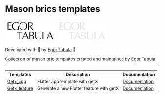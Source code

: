 # Mason brics templates

[![Egor Tabula][logo_white]][egor_tabula_white_link]
[![Egor Tabula][logo_black]][egor_tabula_dark_link]

Developed with 💙 by [Egor Tabula][egor_tabula_link] 🦄

Collection of [mason bric][bricshub] templates created and maintained by [Egor Tabula][repositories].

---

| Templates                    | Description                              | Documentation                      |
| ---------------------------- | ---------------------------------------- | ---------------------------------- |
| [Getx_app][getx_app]         | Flutter app template with getX           | [Documentation][getx_app_docs]     |
| [Getx_feature][getx_feature] | Generate a new Flutter feature with getX | [Documentation][getx_feature_docs] |



<!--- Egor Tabula --->
[egor_tabula_link]: https://egortabula.dev
[egor_tabula_dark_link]: https://egortabula.dev#gh-dark-mode-only
[egor_tabula_white_link]: https://egortabula.dev#gh-light-mode-only
[logo_black]: https://raw.githubusercontent.com/egortabula/egortabula/main/logos/egortabula_logo_black_small.png#gh-light-mode-only
[logo_white]: https://raw.githubusercontent.com/egortabula/egortabula/main/logos/egortabula_logo_white_small.png#gh-dark-mode-only
[repositories]: https://github.com/egortabula?tab=repositories


<!--- Mason links --->
[bricshub]: https://brickhub.dev

<!--- Getx_app --->
[getx_app]: https://github.com/egortabula/mason_bricks/tree/main/brics/getx_app
[getx_app_docs]: https://github.com/egortabula/mason_bricks/blob/main/brics/getx_app/README.md
<!-- [getx_app_workflow_badge]:
[getx_app_workflow_ling]: -->

<!--- Getx_feature --->
[getx_feature]: https://github.com/egortabula/mason_bricks/tree/main/brics/getx_feature
[getx_feature_docs]: https://github.com/egortabula/mason_bricks/blob/main/brics/getx_feature/README.md
<!-- [getx_feature_workflow_badge]:
[getx_feature_workflow_link]: -->